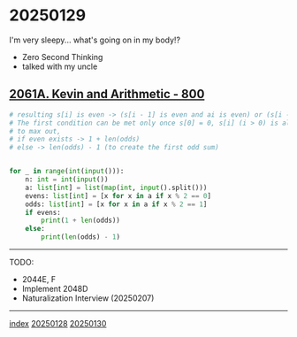 <head><meta name="viewport" content="width=device-width, initial-scale=1.0, user-scalable=yes" /><meta charset="UTF-8"></head>

# 20250129

I'm very sleepy... what's going on in my body!?

- Zero Second Thinking
- talked with my uncle

## [2061A. Kevin and Arithmetic - 800](https://codeforces.com/problemset/problem/2061/A)

```python
# resulting s[i] is even -> (s[i - 1] is even and ai is even) or (s[i - 1] is odd and ai is odd)
# The first condition can be met only once s[0] = 0, s[i] (i > 0) is always odd due to divisions
# to max out,
# if even exists -> 1 + len(odds)
# else -> len(odds) - 1 (to create the first odd sum)


for _ in range(int(input())):
    n: int = int(input())
    a: list[int] = list(map(int, input().split()))
    evens: list[int] = [x for x in a if x % 2 == 0]
    odds: list[int] = [x for x in a if x % 2 == 1]
    if evens:
        print(1 + len(odds))
    else:
        print(len(odds) - 1)
```

---

TODO:

- 2044E, F
- Implement 2048D
- Naturalization Interview (20250207)

---

[index](../../index.html)
[20250128](20250128.html)
[20250130](20250130.html)
